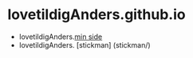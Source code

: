 # lovetildigAnders.github.io
- lovetildigAnders.[min side](kageside/)
- lovetildigAnders. [stickman] (stickman/)